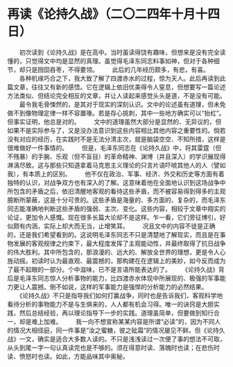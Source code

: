 # 再读《论持久战》（二〇二四年十月十四日）
　　初次读到《论持久战》是在高中。当时虽读得饶有趣味，但想来是没有完全读懂的，只觉得文中均是显然的真理。虽觉得毛泽东同志料事如神，但对于各种细节，却只是囫囵吞枣，不得要领。
　　此后的几年经历颇多，有悲，有喜。
　　各种机缘巧合之下，我大致了解了四渡赤水的过程，惊为天人。此后再读到此篇文章，往往又有新的感悟。它在逻辑上依旧优美得令人窒息，但想要写一篇论述方法类似、但结论完全相反的文章，并让人读起来感觉头头是道，不是没有可能。
　　最令我毛骨悚然的，是其对于现实的深刻认识。文中的论述虽有道理，但未免做不到像物理定律一样不容置喙。若是存心挑刺，其中一些地方确实可以“抬杠”。但事实证明，他总是对的。
　　文中的道理虽然大部分是显然的、无异议的，但如果不是实际参与了，又是没办法意识到这些内容相比其他内容之重要性的。倘若没有对应的经历，在实践时不是无法分清主次，就是脑袋空空、不知所措，这样是很难做好一件事情的。
　　但是，毛泽东同志在《论持久战》中，将其雷霆（但不残暴）的手腕、乐观（但不盲目）的革命精神、渊博（并且深入）的学识展现得淋漓尽致。这与那些只知道拿着马克思主义理论的只言片语吓唬其他人的人（譬如我），有本质上的区别。
　　他不仅在政治、军事、经济、外交和历史等方面有着独特的认识，对战争双方也有深入的了解。这意味着他在全面地认识到这场战争中所包含的矛盾之后，依旧清醒地客观的看待这些矛盾，而不被容易得到得多的主观臆断所蒙蔽，这是十分可贵的。这些矛盾是海量的、多方面的、复杂的，而毛泽东同志能准确地判断这些矛盾的强弱、主次、变化。这些内容，相较于文章中翔实的论证，更加令人感慨。现在很多长篇大论却不是这样。乍一看，它们旁征博引，好似颇有内涵，实际上却大而无当，止增笑耳。
　　况且文中的内容不徒是正确的，还是我们希望看到的。这说明毛泽东同志不只是清楚地了解现实，而且是在事物发展的客观规律之约束下，最大程度发挥了主观能动性，并最终取得了抗日战争的伟大胜利。其中所包含的，那浪漫的、远大的、解放全世界的理想，更是令人心旌动摇。初读时认为最直观、最震撼的，那构建在在逻辑上的美妙，如今反而成为了最不起眼的一部分。个中滋味，已不是言语所能表达的了。
　　《论持久战》背后是毛泽东同志惊人分析事物的能力，比四渡赤水体现中所展现的、极强的军事能力更让人震撼。倒不如说，这样的军事能力是强悍的分析能力的必然结果。
　　《论持久战》不只是指导我们如何打赢战争，同时也是告诉我们，客观科学地看待分析的事物能力不是与生俱来的，人人都有机会习得。唯一的诀窍是大胆实践，然后总结经验，再以理论指导下一步的实践。道理虽简单，但要做到知行合一，却是难上加难。
　　我一向不想宣称某某内容是所谓“必读”的，因为不同人的情况大相径庭，同一件事是“汝之蜜糖，彼之砒霜”的情况屡见不鲜。但《论持久战》一文，确实是适合大多数人读的。不只是浅浅读过一次便了事的想法不可取，从头到尾一字一句认真读完也是不够的。须在得意时读、落魄时也读；在悲伤时读、愤怒时也读。如此，方能品味其中奥秘。
